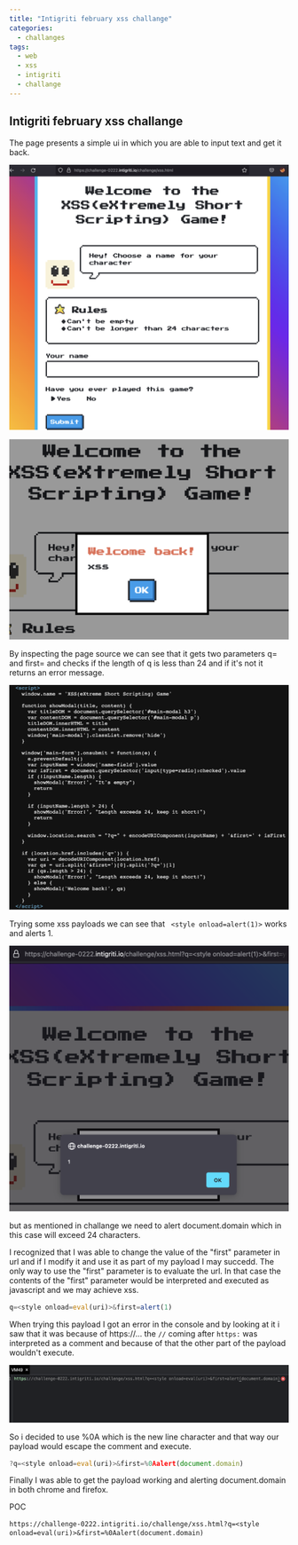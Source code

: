 ```yaml
---
title: "Intigriti february xss challange"
categories:
  - challanges
tags:
  - web
  - xss
  - intigriti
  - challange
---
```


## Intigriti february xss challange

The page presents a simple ui in which you are able to input text and get it back.


![xss](assets/images/images-int-feb/Pasted_image_20220212222129.png)

![xss](images/Pasted_image_20220212222256.png)

By inspecting the page source we can see that it gets two parameters q= and first= and checks if the length of q is less than 24 and if it's not it returns an error message.

![xss](assets/images/images-int-feb/Pasted_image_20220212222447.png)

Trying some xss payloads we can see that  ``` <style onload=alert(1)>```  works and alerts 1.

![xss](assets/images/images-int-feb/Pasted_image_20220212222605.png)

but as mentioned in challange we need to alert document.domain which in this case will exceed 24 characters.

I recognized that I was able to change the value of the "first" parameter in url and if I modify it and use it as part of my payload I may succedd.
The only way to use the "first" parameter is to evaluate the url. In that case the contents of the "first" parameter would be interpreted and executed as javascript and we may achieve xss.
```javascript
q=<style onload=eval(uri)>&first=alert(1)
```

When trying this payload I got an error in  the console and by looking at it i saw that it was because of https://... the ```//``` coming after ```https:``` was interpreted as a comment and because of that the other part of the payload wouldn't execute.

![xss](assets/images/images-int-feb/Pasted_image_20220212223813.png)

So i decided to use %0A which is the new line character and that way our payload would escape the comment and execute.

```javascript
?q=<style onload=eval(uri)>&first=%0Aalert(document.domain)
```

Finally I was able to get the payload working and alerting document.domain in both chrome and firefox.

POC
```url
https://challenge-0222.intigriti.io/challenge/xss.html?q=<style onload=eval(uri)>&first=%0Aalert(document.domain)
```
